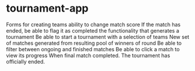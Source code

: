 # tournament-app

Forms for creating teams
ability to change match score
If the match has ended, be able to flag it as completed
the functionality that generates a tournament
Be able to start a tournament with a selection of teams
New set of matches generated from resulting pool of winners of round
Be able to filter between ongoing and finished matches
Be able to click a match to view its progress
When final match completed. The tournament has officially ended.
